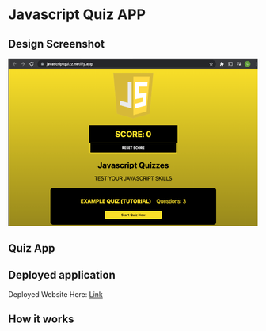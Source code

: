 # Javascript Quiz APP

## Design Screenshot

![Design Screenshot](./public/images/Design.png)

## Quiz App


## Deployed application

Deployed Website Here: [Link](https://javascriptquizz.netlify.app/)

## How it works
